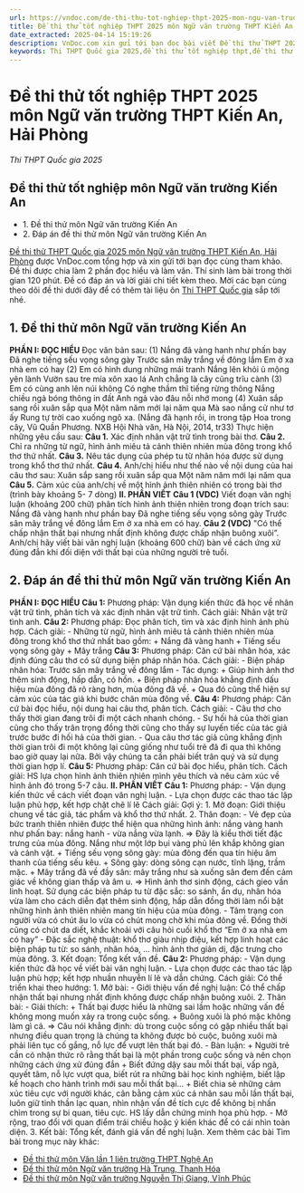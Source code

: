 ```yaml
---
url: https://vndoc.com/de-thi-thu-tot-nghiep-thpt-2025-mon-ngu-van-truong-thpt-kien-an-hai-phong-338405
title: Đề thi thử tốt nghiệp THPT 2025 môn Ngữ văn trường THPT Kiến An, Hải Phòng - Thi THPT Quốc gia 2025 - VnDoc.com
date_extracted: 2025-04-14 15:19:26
description: VnDoc.com xin gửi tới bạn đọc bài viết Đề thi thử THPT 2025 môn Ngữ văn trường THPT Kiến An, Hải Phòng để bạn đọc cùng tham khảo nhé.
keywords: Thi THPT Quốc gia 2025,đề thi thử tốt nghiệp thpt,đề thi thử thpt môn Ngữ văn,Ngữ văn lớp 12,đề thi thử tốt nghiệp môn Ngữ văn,đề thi thử tốt nghiệp thpt môn Ngữ văn,Đề thi thử THPT Quốc gia năm 2025 môn Ngữ văn,Đề thi thử THPT Quốc gia năm 2025,Đề thi thử THPT Quốc gia môn Ngữ văn,Đề thi thử THPT Quốc gia 2025 môn Ngữ văn trường Kiến An Hải Phòng,Đề thi thử tốt nghiệp môn Ngữ văn trường Kiến An Hải Phòng
---
```


# Đề thi thử tốt nghiệp THPT 2025 môn Ngữ văn trường THPT Kiến An, Hải Phòng
 _Thi THPT Quốc gia 2025_
## Đề thi thử tốt nghiệp môn Ngữ văn trường Kiến An
  * 1\. Đề thi thử môn Ngữ văn trường Kiến An
  * 2\. Đáp án đề thi thử môn Ngữ văn trường Kiến An

[Đề thi thử THPT Quốc gia 2025 môn Ngữ văn trường THPT Kiến An, Hải Phòng](<https://vndoc.com/de-thi-thu-tot-nghiep-thpt-2025-mon-ngu-van-truong-thpt-kien-an-hai-phong-338405>) được VnDoc.com tổng hợp và xin gửi tới bạn đọc cùng tham khảo. Đề thi được chia làm 2 phần đọc hiểu và làm văn. Thí sinh làm bài trong thời gian 120 phút. Đề có đáp án và lời giải chi tiết kèm theo. Mời các bạn cùng theo dõi đề thi dưới đây để có thêm tài liệu ôn [Thi THPT Quốc gia](<https://vndoc.com/thi-thpt-quoc-gia>) sắp tới nhé.
## 1\. Đề thi thử môn Ngữ văn trường Kiến An
**PHẦN I: ĐỌC HIỂU**
Đọc văn bản sau:
\(1\) Nắng đã vàng hanh như phấn bay
Đã nghe tiếng sếu vọng sông gày
Trước sân mây trắng về đông lắm
Em ở xa nhà em có hay
\(2\) Em có hình dung những mái tranh
Nắng lên khỏi ủ mộng yên lành
Vườn sau tre mía xôn xao lá Anh
chẳng là cây cũng trĩu cành
\(3\) Em có cùng anh lên núi không Có
nghe thầm thĩ tiếng rừng thông Nắng
chiều ngả bóng thông in đất Anh ngả
vào đâu nỗi nhớ mong
\(4\) Xuân sắp sang rồi xuân sắp qua
Một năm năm mới lại năm qua
Mà sao nắng cử như tơ ấy Rung
tự trời cao xuống ngô xa.
\(Nắng đã hạnh rồi, in trong tập Hoa trong cây, Vũ Quần Phương. NXB Hội Nhà văn, Hà Nội, 2014, tr33\)
Thực hiện những yêu cầu sau:
**Câu 1.** Xác định nhân vật trữ tình trong bài thơ.
**Câu 2.** Chỉ ra những từ ngữ, hình ảnh miêu tả cảnh thiên nhiên mùa đông trong khổ thơ thứ nhất.
**Câu 3.** Nêu tác dụng của phép tu từ nhân hóa được sử dụng trong khổ thơ thứ nhất.
**Câu 4.** Anh/chị hiểu như thế nào về nội dung của hai câu thơ sau:
Xuân sắp sang rồi xuân sắp qua
Một năm năm mới lại năm qua
**Câu 5.** Cảm xúc của anh/chị về một hình ảnh thiên nhiên có trong bài thơ \(trình bày khoảng 5- 7 dòng\)
**II. PHẦN VIẾT**
**Câu 1 \(VDC\)** Viết đoạn văn nghị luận \(khoảng 200 chữ\) phân tích hình ảnh thiên nhiên trong đoạn trích sau:
Nắng đã vàng hanh như phần bay
Đã nghe tiếng sếu vọng sông gày
Trước sân mây trắng về đông lắm
Em ở xa nhà em có hay.
**Câu 2 \(VDC\)** "Có thể chấp nhận thất bại nhưng nhất định không được chấp nhận buông xuôi”. Anh/chị hãy viết bài văn nghị luận \(khoảng 600 chữ\) bàn về cách ứng xử đúng đắn khi đối diện với thất bại của những người trẻ tuổi.
## 2\. Đáp án đề thi thử môn Ngữ văn trường Kiến An
**PHẦN I: ĐỌC HIỂU**
**Câu 1:**
Phương pháp: Vận dụng kiến thức đã học về nhân vật trữ tình, phân tích và xác định nhân vật trữ tình.
Cách giải:
Nhân vật trữ tình anh.
**Câu 2:**
Phương pháp: Đọc phân tích, tìm và xác định hình ảnh phù hợp.
Cách giải:
\- Những từ ngữ, hình ảnh miêu tả cảnh thiên nhiên mùa đông trong khổ thơ thứ nhất bao gồm:
\+ Nắng đã vàng hanh
\+ Tiếng sếu vọng sông gày
\+ Mây trắng
**Câu 3:**
Phương pháp: Căn cứ bài nhân hóa, xác định đúng câu thơ có sử dụng biện pháp nhân hóa.
Cách giải:
\- Biện pháp nhân hóa: Trước sân mây trắng về đông lắm
\- Tác dụng:
\+ Giúp hình ảnh thơ thêm sinh động, hấp dẫn, có hồn.
\+ Biện pháp nhân hóa khẳng định dấu hiệu mùa đông đã rõ ràng hơn, mùa đông đã về.
\+ Qua đó cũng thể hiện sự cảm xúc của tác giả khi bước chân mùa đông về.
**Câu 4:**
Phương pháp: Căn cứ bài đọc hiểu, nội dung hai câu thơ, phân tích.
Cách giải:
\- Câu thơ cho thấy thời gian đang trôi đi một cách nhanh chóng.
\- Sự hối hả của thời gian cũng cho thấy trân trọng đồng thời cũng cho thấy sự luyến tiếc của tác giả trước bước đi hối hả của thời gian.
\- Qua câu thơ tác giả cũng khẳng định thời gian trôi đi một không lại cũng giống như tuổi trẻ đã đi qua thì không bao giờ quay lại nữa. Bởi vậy chúng ta cần phải biết trân quý và sử dụng thời gian hợp lí.
**Câu 5:**
Phương pháp: Căn cứ bài đọc hiểu, phân tích.
Cách giải:
HS lựa chọn hình ảnh thiên nhiên mình yêu thích và nêu cảm xúc về hình ảnh đó trong 5-7 câu.
**II. PHẦN VIẾT**
**Câu 1:**
Phương pháp:
\- Vận dụng kiến thức về cách viết đoạn văn nghị luận.
\- Lựa chọn được các thao tác lập luận phủ hợp, kết hợp chặt chẽ lí lẽ
Cách giải:
Gợi ý:
1\. Mở đoạn: Giới thiệu chung về tác giả, tác phẩm và khổ thơ thứ nhất.
2\. Thân đoạn:
\- Vẻ đẹp của bức tranh thiên nhiên được thể hiện qua những hình ảnh:
nắng vàng hanh như phấn bay: nắng hanh - vừa nắng vừa lạnh.
=> Đây là kiểu thời tiết đặc trưng của mùa đông. Nắng như một lớp bụi vàng phủ lên khắp không gian và cảnh vật.
\+ Tiếng sếu vọng sông gày: mùa đông đến qua tín hiệu âm thanh của tiếng sếu kêu.
\+ Sông gày: dòng sông cạn nước, tĩnh lặng, trầm mặc.
\+ Mây trắng đã về đầy sân: mây trắng như sà xuống sân đem đến cảm giác về không gian thấp và âm u. => Hình ảnh thơ sinh động, cách gieo vần linh hoạt. Sử dụng các biện pháp tu từ đặc sắc: so sánh, ẩn dụ, nhân hóa vừa làm cho cách diễn đạt thêm sinh động, hấp dẫn đồng thời làm nổi bật những hình ảnh thiên nhiên mang tín hiệu của mùa đông.
\- Tâm trạng con người vừa có chút âu lo vừa có chút mong chờ khi mùa đông về. Đồng thời cũng có chút da diết, khắc khoải với câu hỏi cuối khổ thơ “Em ở xa nhà em có hay”
\- Đặc sắc nghệ thuật: khổ thơ giàu nhịp điệu, kết hợp linh hoạt các biện pháp tu từ: so sánh, nhân hóa, … hình ảnh thơ giản dị, đặc trưng cho mùa đông.
3\. Kết đoạn: Tổng kết vấn đề.
**Câu 2:**
Phương pháp:
\- Vận dụng kiến thức đã học về viết bài văn nghị luận.
\- Lựa chọn được các thao tác lập luận phù hợp; kết hợp nhuần nhuyễn lí lẽ và dẫn chứng.
Cách giải:
Có thể triển khai theo hướng:
1\. Mở bài:
\- Giới thiệu vấn đề nghị luận: Có thể chấp nhận thất bại nhưng nhất định không được chấp nhận buông xuôi.
2\. Thân bài:
\- Giải thích:
\+ Thất bại được hiểu là những sai lầm hoặc những vấn đề không mong muốn xảy ra trong cuộc sống.
\+ Buông xuôi là phó mặc không làm gì cả.
=> Câu nói khẳng định: dù trong cuộc sống có gặp nhiều thất bại nhưng điều quan trọng là chúng ta không được bỏ cuộc, buông xuôi mà phải liên tục cố gắng, nỗ lực để vượt lên thất bại đó.
\- Bàn luận:
\+ Người trẻ cần có nhận thức rõ rằng thất bại là một phần trong cuộc sống và nên chọn những cách ứng xử đúng đắn
\+ Biết đứng dậy sau mỗi thất bại, vấp ngã, quyết tâm, nỗ lực vượt qua, biết rút ra những bài học kinh nghiệm, biết lập kế hoạch cho hành trình mới sau mỗi thất bại…
\+ Biết chia sẻ những cảm xúc tiêu cực với người khác, cân bằng cảm xúc cá nhân sau mỗi lần thất bại, luôn giữ tinh thần lạc quan, nhìn nhận vấn đề tích cực để không bị nhấn chìm trong sự bi quan, tiêu cực. HS lấy dẫn chứng minh họa phù hợp.
\- Mở rộng, trao đổi với quan điểm trái chiều hoặc ý kiến khác để có cái nhìn toàn diện.
3\. Kết bài: Tổng kết, đánh giá vấn đề nghị luận.
Xem thêm các bài Tìm bài trong mục này khác:
  * [Đề thi thử môn Văn lần 1 liên trường THPT Nghệ An](</de-thi-thu-tot-nghiep-thpt-2025-mon-ngu-van-lan-1-lien-truong-thpt-nghe-an-338407>)
  * [Đề thi thử môn Ngữ văn trường Hà Trung, Thanh Hóa](</de-thi-thu-tot-nghiep-thpt-2025-mon-ngu-van-lan-1-truong-thpt-ha-trung-thanh-hoa-338457>)
  * [Đề thi thử môn Ngữ văn trường Nguyễn Thị Giang, Vĩnh Phúc](</de-thi-thu-tot-nghiep-thpt-2025-mon-ngu-van-truong-thpt-nguyen-thi-giang-vinh-phuc-338460>)


